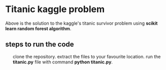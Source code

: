 <h1> Titanic kaggle problem </h1>
<p> Above is the solution to the kaggle's titanic survivor problem using <strong>scikit learn random forest algorithm</strong>.</p>

<h2>steps to run the code</h2>
<ul> 
clone the repository.
extract the files to your favourite location.
run the <strong>titanic.py</strong> file with command <strong>python titanic.py</strong>.

</ul>

